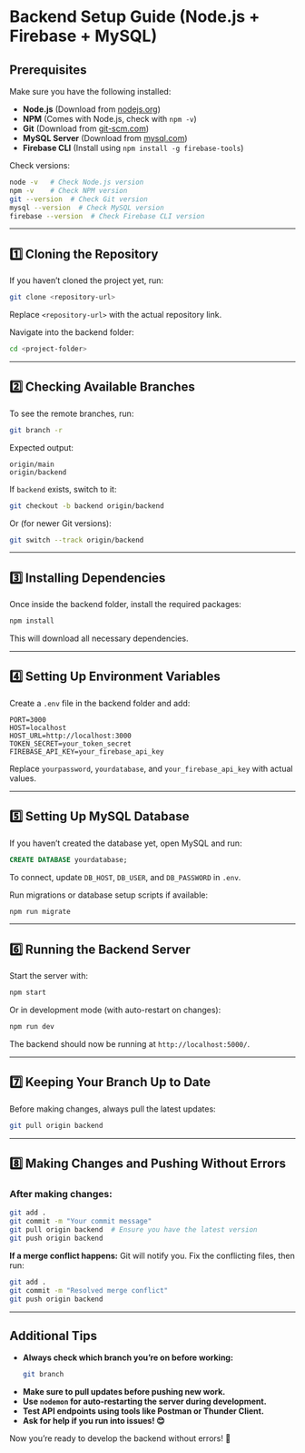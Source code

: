 # Backend Setup Guide (Node.js + Firebase + MySQL)

## Prerequisites
Make sure you have the following installed:
- **Node.js** (Download from [nodejs.org](https://nodejs.org/))
- **NPM** (Comes with Node.js, check with `npm -v`)
- **Git** (Download from [git-scm.com](https://git-scm.com/))
- **MySQL Server** (Download from [mysql.com](https://www.mysql.com/))
- **Firebase CLI** (Install using `npm install -g firebase-tools`)

Check versions:
```bash
node -v   # Check Node.js version
npm -v    # Check NPM version
git --version  # Check Git version
mysql --version  # Check MySQL version
firebase --version  # Check Firebase CLI version
```

---

## 1️⃣ Cloning the Repository
If you haven’t cloned the project yet, run:
```bash
git clone <repository-url>
```
Replace `<repository-url>` with the actual repository link.

Navigate into the backend folder:
```bash
cd <project-folder>
```

---

## 2️⃣ Checking Available Branches
To see the remote branches, run:
```bash
git branch -r
```
Expected output:
```
origin/main
origin/backend
```

If `backend` exists, switch to it:
```bash
git checkout -b backend origin/backend
```
Or (for newer Git versions):
```bash
git switch --track origin/backend
```

---

## 3️⃣ Installing Dependencies
Once inside the backend folder, install the required packages:
```bash
npm install
```
This will download all necessary dependencies.

---

## 4️⃣ Setting Up Environment Variables
Create a `.env` file in the backend folder and add:
```
PORT=3000
HOST=localhost
HOST_URL=http://localhost:3000
TOKEN_SECRET=your_token_secret
FIREBASE_API_KEY=your_firebase_api_key
```
Replace `yourpassword`, `yourdatabase`, and `your_firebase_api_key` with actual values.

---

## 5️⃣ Setting Up MySQL Database
If you haven’t created the database yet, open MySQL and run:
```sql
CREATE DATABASE yourdatabase;
```
To connect, update `DB_HOST`, `DB_USER`, and `DB_PASSWORD` in `.env`.

Run migrations or database setup scripts if available:
```bash
npm run migrate
```

---

## 6️⃣ Running the Backend Server
Start the server with:
```bash
npm start
```
Or in development mode (with auto-restart on changes):
```bash
npm run dev
```
The backend should now be running at `http://localhost:5000/`.

---

## 7️⃣ Keeping Your Branch Up to Date
Before making changes, always pull the latest updates:
```bash
git pull origin backend
```

---

## 8️⃣ Making Changes and Pushing Without Errors
### After making changes:
```bash
git add .
git commit -m "Your commit message"
git pull origin backend  # Ensure you have the latest version
git push origin backend
```

**If a merge conflict happens:**
Git will notify you. Fix the conflicting files, then run:
```bash
git add .
git commit -m "Resolved merge conflict"
git push origin backend
```

---

## Additional Tips
- **Always check which branch you’re on before working:**
  ```bash
  git branch
  ```
- **Make sure to pull updates before pushing new work.**
- **Use `nodemon` for auto-restarting the server during development.**
- **Test API endpoints using tools like Postman or Thunder Client.**
- **Ask for help if you run into issues! 😊**

Now you’re ready to develop the backend without errors! 🚀

